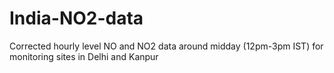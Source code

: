 # India-NO2-data
Corrected hourly level NO and NO2 data around midday (12pm-3pm IST) for monitoring sites in Delhi and Kanpur
